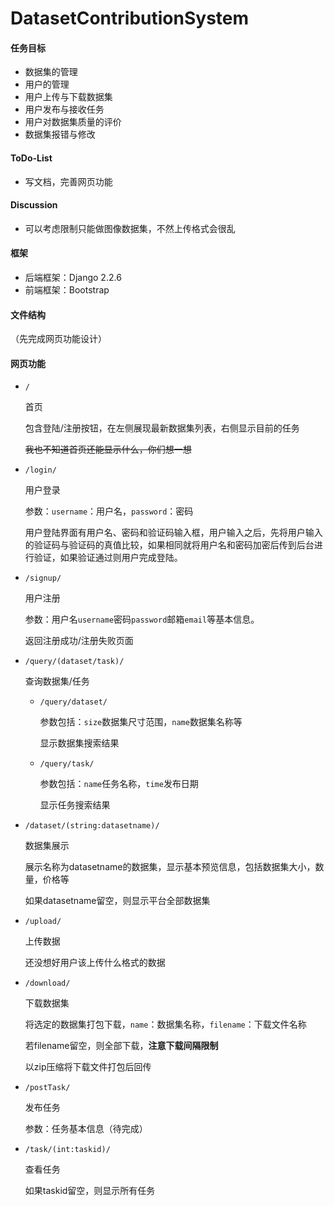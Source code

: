 # DatasetContributionSystem

#### 任务目标

* 数据集的管理
* 用户的管理
* 用户上传与下载数据集
* 用户发布与接收任务
* 用户对数据集质量的评价
* 数据集报错与修改

#### ToDo-List

* 写文档，完善网页功能

#### Discussion

* 可以考虑限制只能做图像数据集，不然上传格式会很乱

#### 框架

* 后端框架：Django 2.2.6
* 前端框架：Bootstrap

#### 文件结构

（先完成网页功能设计）

#### 网页功能

* `/` 

  首页

  包含登陆/注册按钮，在左侧展现最新数据集列表，右侧显示目前的任务

  ~~我也不知道首页还能显示什么，你们想一想~~

* `/login/`

  用户登录

  参数：`username`：用户名，`password`：密码

  用户登陆界面有用户名、密码和验证码输入框，用户输入之后，先将用户输入的验证码与验证码的真值比较，如果相同就将用户名和密码加密后传到后台进行验证，如果验证通过则用户完成登陆。

* `/signup/`

  用户注册

  参数：用户名`username`密码`password`邮箱`email`等基本信息。

  返回注册成功/注册失败页面

* `/query/(dataset/task)/`

  查询数据集/任务

  * `/query/dataset/`

    参数包括：`size`数据集尺寸范围，`name`数据集名称等

    显示数据集搜索结果

  * `/query/task/`

    参数包括：`name`任务名称，`time`发布日期

    显示任务搜索结果

* `/dataset/(string:datasetname)/`

  数据集展示

  展示名称为datasetname的数据集，显示基本预览信息，包括数据集大小，数量，价格等

  如果datasetname留空，则显示平台全部数据集

* `/upload/`

  上传数据

  还没想好用户该上传什么格式的数据

* `/download/`

  下载数据集

  将选定的数据集打包下载，`name`：数据集名称，`filename`：下载文件名称

  若filename留空，则全部下载，**注意下载间隔限制**

  以zip压缩将下载文件打包后回传

* `/postTask/`

  发布任务

  参数：任务基本信息（待完成）

* `/task/(int:taskid)/`

  查看任务
  
  如果taskid留空，则显示所有任务
